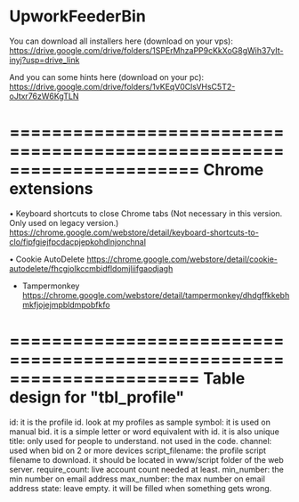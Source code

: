 # UpworkFeederBin


You can download all installers here (download on your vps):
https://drive.google.com/drive/folders/1SPErMhzaPP9cKkXoG8gWih37yIt-inyj?usp=drive_link

And you can some hints here (download on your pc):
https://drive.google.com/drive/folders/1vKEqV0ClsVHsC5T2-oJtxr76zW6KgTLN

 

======================================================================
Chrome extensions
======================================================================
• Keyboard shortcuts to close Chrome tabs (Not necessary in this version. Only used on legacy version.)
https://chrome.google.com/webstore/detail/keyboard-shortcuts-to-clo/fipfgiejfpcdacpjepkohdlnjonchnal

• Cookie AutoDelete
https://chrome.google.com/webstore/detail/cookie-autodelete/fhcgjolkccmbidfldomjliifgaodjagh

* Tampermonkey
https://chrome.google.com/webstore/detail/tampermonkey/dhdgffkkebhmkfjojejmpbldmpobfkfo



======================================================================
Table design for "tbl_profile"
======================================================================
id: it is the profile id. look at my profiles as sample
symbol: it is used on manual bid. it is a simple letter or word equivalent with id. it is also unique
title: only used for people to understand. not used in the code.
channel: used when bid on 2 or more devices
script_filename: the profile script filename to download. it should be located in www/script folder of the web server.
require_count: live account count needed at least.
min_number: the min number on email address
max_number: the max number on email address
state: leave empty. it will be filled when something gets wrong.

